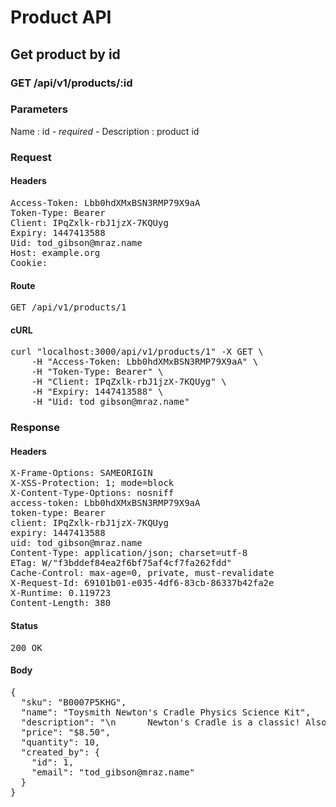 # Product API

## Get product by id

### GET /api/v1/products/:id

### Parameters

Name : id *- required -*
Description : product id

### Request

#### Headers

<pre>Access-Token: Lbb0hdXMxBSN3RMP79X9aA
Token-Type: Bearer
Client: IPqZxlk-rbJ1jzX-7KQUyg
Expiry: 1447413588
Uid: tod_gibson@mraz.name
Host: example.org
Cookie: </pre>

#### Route

<pre>GET /api/v1/products/1</pre>

#### cURL

<pre class="request">curl &quot;localhost:3000/api/v1/products/1&quot; -X GET \
	-H &quot;Access-Token: Lbb0hdXMxBSN3RMP79X9aA&quot; \
	-H &quot;Token-Type: Bearer&quot; \
	-H &quot;Client: IPqZxlk-rbJ1jzX-7KQUyg&quot; \
	-H &quot;Expiry: 1447413588&quot; \
	-H &quot;Uid: tod_gibson@mraz.name&quot;</pre>

### Response

#### Headers

<pre>X-Frame-Options: SAMEORIGIN
X-XSS-Protection: 1; mode=block
X-Content-Type-Options: nosniff
access-token: Lbb0hdXMxBSN3RMP79X9aA
token-type: Bearer
client: IPqZxlk-rbJ1jzX-7KQUyg
expiry: 1447413588
uid: tod_gibson@mraz.name
Content-Type: application/json; charset=utf-8
ETag: W/&quot;f3bddef84ea2f6bf75af4cf7fa262fdd&quot;
Cache-Control: max-age=0, private, must-revalidate
X-Request-Id: 69101b01-e035-4df6-83cb-86337b42fa2e
X-Runtime: 0.119723
Content-Length: 380</pre>

#### Status

<pre>200 OK</pre>

#### Body

<pre>{
  "sku": "B0007P5KHG",
  "name": "Toysmith Newton's Cradle Physics Science Kit",
  "description": "\n      Newton's Cradle is a classic! Also known as balance balls, \n      these steel balls keep you entertained throughout the day. Pull back \n      one or more of the balls and let them drop down.\n    ",
  "price": "$8.50",
  "quantity": 10,
  "created_by": {
    "id": 1,
    "email": "tod_gibson@mraz.name"
  }
}</pre>
